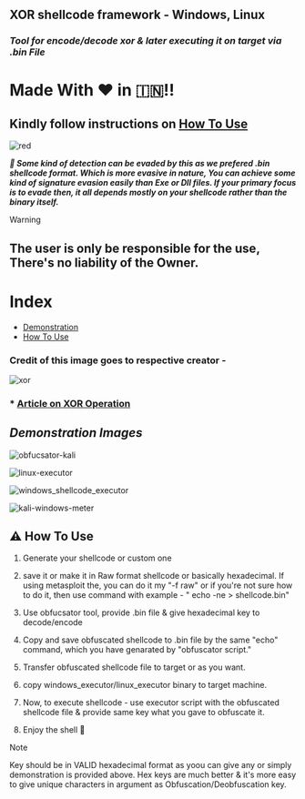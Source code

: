 
## XOR shellcode framework - Windows, Linux


### ***Tool for encode/decode xor & later executing it on target via .bin File***

# **Made With :heart: in 	:india:!!**


## Kindly follow instructions on [How To Use](https://github.com/vatsalgupta67/Shellzor/blob/main/README.md#warning-how-to-use)

![red](https://github.com/vatsalgupta67/Shellzor/assets/71017420/39bfd156-1d9f-469d-9f7e-e56641375087)

***:dart:	Some kind of detection can be evaded by this as we prefered .bin shellcode format. Which is more evasive in nature, You can achieve some kind of signature evasion easily than Exe or Dll files. If your primary focus is to evade then, it all depends mostly on your shellcode rather than the binary itself.***

> [!WARNING]
> ## **The user is only be responsible for the use, There's no liability of the Owner.**

# Index

* [Demonstration]()
* [How To Use](https://github.com/vatsalgupta67/Shellzor/blob/main/README.md#warning-how-to-use)

### Credit of this image goes to respective creator - 


![xor](https://github.com/vatsalgupta67/Shellzor/assets/71017420/61ff7719-80f9-42c9-808b-90349da7e835)

### * [Article on XOR Operation](https://bluegoatcyber.com/blog/how-is-xor-used-in-encryption/#:~:text=The%20XOR%20Encryption%20Process&text=It%20combines%20plaintext%20with%20a,sensitive%20information%20from%20unauthorized%20access.)


## *Demonstration Images*

![obfucsator-kali](https://github.com/vatsalgupta67/Shellzor/assets/71017420/f3c132fd-e5f2-431f-a6e3-d18b84352af2)

![linux-executor](https://github.com/vatsalgupta67/Shellzor/assets/71017420/d3df5298-a27b-4f30-bd34-344b51260c22)




![windows_shellcode_executor](https://github.com/vatsalgupta67/Shellzor/assets/71017420/9afb7f58-e0df-4aa0-9174-9398f2cedf4c)



![kali-windows-meter](https://github.com/vatsalgupta67/Shellzor/assets/71017420/bba8edf8-517b-47f6-a145-217adc125317)



  

## :warning: How To Use

1. Generate your shellcode or custom one
2. save it or make it in Raw format shellcode or basically hexadecimal. If using metasploit the, you can do it my "-f raw" or  if you're not sure how to do it, then use command with example - " echo -ne <hexxadecimal shellcode> > shellcode.bin"
   
3. Use obfucsator tool, provide .bin file & give hexadecimal key to decode/encode
4. Copy and save obfuscated shellcode to .bin file by the same "echo" command, which you have genarated by "obfuscator script."
5. Transfer obfuscated shellcode file to target or as you want.
6. copy windows_executor/linux_executor binary to target machine.
7. Now, to execute shellcode - use executor script with the obfuscated shellcode file & provide same key what you gave to obfuscate it.
8. Enjoy the shell :crossed_fingers:	
   
> [!NOTE]
> Key should be in VALID hexadecimal format as yoou can give any or simply demonstration is provided above.
> Hex keys are much better & it's more easy to give unique characters in argument as Obfuscation/Deobfuscation key.

